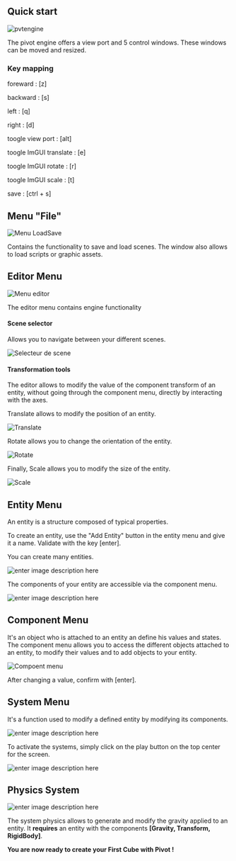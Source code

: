 ﻿## Quick start

![pvtengine](https://cdn.discordapp.com/attachments/734780616918302827/1042715236995694664/image.png)

The pivot engine offers a view port and 5 control windows. These windows can be moved and resized.


### Key mapping
foreward : [z]

backward : [s]

left : [q]

right : [d]

toogle view port : [alt]

toogle ImGUI translate : [e]

toogle ImGUI rotate : [r]

toogle ImGUI scale : [t]

save : [ctrl + s]

## Menu "File" 

![Menu LoadSave](https://cdn.discordapp.com/attachments/734780616918302827/1042729447830339595/image.png)

Contains the functionality to save and load scenes. The window also allows to load scripts or graphic assets.

## Editor Menu

![Menu editor](https://cdn.discordapp.com/attachments/734780616918302827/1042715526650134548/image.png)

The editor menu contains engine functionality
#### Scene selector
Allows you to navigate between your different scenes.

![Selecteur de scene](https://cdn.discordapp.com/attachments/823213380084695081/1042723967456251904/image.png)

#### Transformation tools

The editor allows to modify the value of the component transform of an entity, without going through the component menu, directly by interacting with the axes. 

Translate allows to modify the position of an entity.

![Translate ](https://cdn.discordapp.com/attachments/823213380084695081/1042725336812630077/image.png)

Rotate allows you to change the orientation of the entity.

![Rotate](https://cdn.discordapp.com/attachments/823213380084695081/1042725385789509642/image.png)

Finally, Scale allows you to modify the size of the entity.

![Scale ](https://cdn.discordapp.com/attachments/823213380084695081/1042725481193160734/image.png)

## Entity Menu

An entity is a structure composed of typical properties.

To create an entity, use the "Add Entity" button in the entity menu and give it a name. Validate with the key [enter].

You can create many entities.

![enter image description here](https://cdn.discordapp.com/attachments/734780616918302827/1042715365681152050/image.png)

The components of your entity are accessible via the component menu.

![enter image description here](https://cdn.discordapp.com/attachments/823213380084695081/1042727279463256126/image.png)

##  Component Menu

It's an object who is attached to an entity an define his values and states.
The component menu allows you to access the different objects attached to an entity, to modify their values and to add objects to your entity.

![Compoent menu](https://cdn.discordapp.com/attachments/734780616918302827/1042715526650134548/image.png)

After changing a value, confirm with [enter].

## System Menu

It's a function used to modify a defined entity by modifying its components.

![enter image description here](https://cdn.discordapp.com/attachments/734780616918302827/1042715636419285033/image.png)

To activate the systems, simply click on the play button on the top center for the screen.

![enter image description here](https://cdn.discordapp.com/attachments/734780616918302827/1042715781374423110/image.png)

## Physics System

![enter image description here](https://cdn.discordapp.com/attachments/823213380084695081/1042782767387263107/image.png)

The system physics allows to generate and modify the gravity applied to an entity.
It **requires** an entity with the components **[Gravity, Transform, RigidBody]**.

**You are now ready to create your First Cube with Pivot !**

